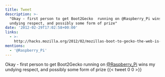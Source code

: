 ```yaml
---
title: Tweet
description: >-
  "Okay - first person to get Boot2Gecko  running on @Raspberry_Pi wins my
  undying respect, and possibly some form of prize"
date: '2012-02-29T17:02:58+00:00'
links:
  - >-
    http://hacks.mozilla.org/2012/02/mozillas-boot-to-gecko-the-web-is-the-platform/
mentions:
  - '@Raspberry_Pi'
---
```

Okay - first person to get Boot2Gecko  running on [@Raspberry_Pi](https://twitter.com/@Raspberry_Pi) wins my undying respect, and possibly some form of prize
      {{< tweet 0 0 >}}
    
